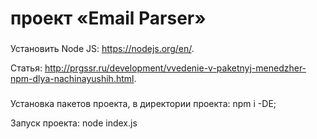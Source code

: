 #  проект «Email Parser» 
###
Установить Node JS: https://nodejs.org/en/.

Статья: http://prgssr.ru/development/vvedenie-v-paketnyj-menedzher-npm-dlya-nachinayushih.html.

###
Установка пакетов проекта, в директории проекта: npm i -DE;

Запуск проекта: node index.js
